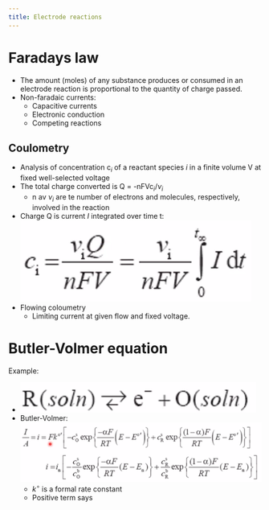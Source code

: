 ```yaml
---
title: Electrode reactions
---
```

# Faradays law
- The amount (moles) of any substance produces or consumed in an electrode reaction is proportional to the quantity of charge passed.
- Non-faradaic currents:
	- Capacitive currents
	- Electronic conduction
	- Competing reactions

## Coulometry
- Analysis of concentration c$_i$ of a reactant species $i$ in a finite volume V at fixed well-selected voltage
- The total charge converted is Q = -nFVc$_i$/$\nu_i$
	- n av $\nu_i$ are te number of electrons and molecules, respectively, involved in the reaction
- Charge Q is current $I$ integrated over time t: ![](./static/20210216123554.png)
- Flowing coloumetry
	- Limiting current at given flow and fixed voltage.

# Butler-Volmer equation
Example:
- ![](./static/20210216124730.png)
- Butler-Volmer: ![](./static/20210216124746.png)
	- $k^{\circ}$ is a formal rate constant
	- Positive term says 

